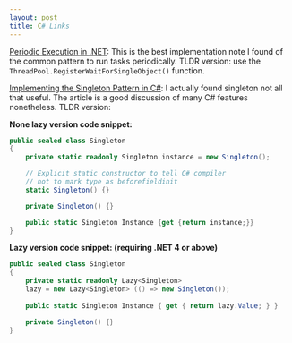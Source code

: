 ```yaml
---
layout: post
title: C# Links
---
```


<a
href="http://blogs.msdn.com/b/morgan/archive/2008/12/18/periodic-execution-in-net.aspx"
title="Periodic Execution in .NET">
Periodic Execution in .NET</a>: This is the best implementation note I found of the common pattern to run tasks periodically. 
TLDR version: use the `ThreadPool.RegisterWaitForSingleObject()` function.

<a href="http://csharpindepth.com/articles/general/singleton.aspx" title="C#
Singleton">Implementing the Singleton Pattern in C#</a>: I actually found
singleton not all that useful.
The article is a good discussion of many C# features nonetheless.
TLDR version:

**None lazy version code snippet:**
```cs
public sealed class Singleton
{
    private static readonly Singleton instance = new Singleton();

    // Explicit static constructor to tell C# compiler
    // not to mark type as beforefieldinit
    static Singleton() {}

    private Singleton() {}

    public static Singleton Instance {get {return instance;}}
}
```

**Lazy version code snippet: (requiring .NET 4 or above)**
```cs
public sealed class Singleton
{
    private static readonly Lazy<Singleton>
    lazy = new Lazy<Singleton> (() => new Singleton());
    
    public static Singleton Instance { get { return lazy.Value; } }

    private Singleton() {}
}
```
